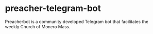 # preacher-telegram-bot
Preacherbot is a community developed Telegram bot that facilitates the weekly Church of Monero Mass.
